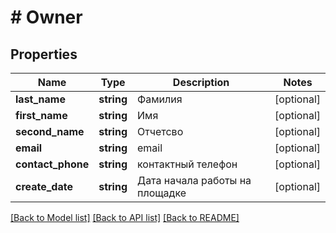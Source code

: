 # # Owner

## Properties

Name | Type | Description | Notes
------------ | ------------- | ------------- | -------------
**last_name** | **string** | Фамилия | [optional]
**first_name** | **string** | Имя | [optional]
**second_name** | **string** | Отчетсво | [optional]
**email** | **string** | email | [optional]
**contact_phone** | **string** | контактный телефон | [optional]
**create_date** | **string** | Дата начала работы на площадке | [optional]

[[Back to Model list]](../../README.md#models) [[Back to API list]](../../README.md#endpoints) [[Back to README]](../../README.md)

